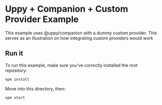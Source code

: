 # Uppy + Companion + Custom Provider  Example

This example uses @uppy/companion with a dummy custom provider.
This serves as an illustration on how integrating custom providers would work

## Run it

To run this example, make sure you've correctly installed the root repository:

```bash
npm install
```

Move into this directory, then:

```bash
npm start
```
